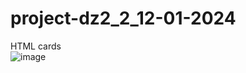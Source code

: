 # project-dz2_2_12-01-2024
 HTML cards
 <br>
 ![image](https://github.com/fishman123456/project-dz2_2_12-01-2024/assets/106389581/84e931db-0293-4fed-a3b0-a1227d432cb7)

